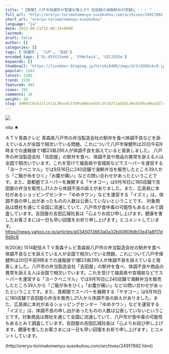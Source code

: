 ```yaml
---
title: "【衝撃】八戸市保健所が警鐘を鳴らす‼ 吉田屋の海鮮駅弁が問題に・・・ "
full_url: "http://oreryu-torimatomenyu-susokuhou.com/archives/24917892.html"
short_url: "oreryu-torimatomenyu-susokuhou"
language: "ja"
date: 2023-09-21T15:00:19+0900
lastmod: 
draft: false
author: []
categories: []
tags: ['保健所', '八戸', '吉田']
encoded_tags: ['5L-d5YGl5omA', '5YWr5oi4', '5ZCJ55Sw']
keywords: []
thumbnail: "https://livedoor.blogimg.jp/hiroki0405/imgs/d/3/d356c6c0.jpg"
popular: 1542
latest: 1205
trend: 1536
featured: 993
views: 292
comments: 38
weight: 18
slug: aHR0cC8vb3Jlcnl1LXRvcmltYXRvbWVueXUtc3Vzb2t1aG91LmNvbS9hcmNoaXZlcy8yNDkxNzg5Mi5odG1s
---
```


![](https://livedoor.blogimg.jp/hiroki0405/imgs/d/3/d356c6c0.jpg)

<div><p>nita ★ </p> ＡＴＶ青森テレビ 青森県八戸市の弁当製造会社の駅弁を食べ体調不良などを訴えている人が全国で相次いでいる問題。これについて八戸市保健所は20日午前9時までの速報値で1都23県295人が体調不良を訴えていると発表しました。 八戸市の弁当製造会社「吉田屋」の駅弁を食べ、体調不良や商品の異常を訴える人は全国で相次いでいます。これを受けて福島県や宮城県などでスーパーを運営する「ヨークベニマル」では9月16日に240店舗で海鮮弁当を販売したところ39人から「ご飯が糸をひく」「お腹が痛い」などの問い合わせがあったということです。また、首都圏でスーパーを展開する「ヤオコー」は9月16日に180店舗で吉田屋の弁当を販売し21人から体調不良の訴えがありました。また、広島県に本社があるショッピングセンター「ゆめタウン」などを運営する「イズミ」は、体調不良の申し出があったものの人数は公表していないということです。 対象商品は商社を通じて全国に流通していて、八戸市が食中毒の可能性もあるとみて調査しています。吉田屋の吉田広城社長は「心よりお詫び申し上げます。健康を害したお客さまには一日も早い回復をお祈り申し上げます」とコメントしています。 <a target='_blank' href='https//news.yahoo.co.jp/articles/a0345013663a0a32b00809db13e41a8f17d9d9c6'>https//news.yahoo.co.jp/articles/a0345013663a0a32b00809db13e41a8f17d9d9c6</a> <p>9/20(水) 1514配信ＡＴＶ青森テレビ青森県八戸市の弁当製造会社の駅弁を食べ体調不良などを訴えている人が全国で相次いでいる問題。これについて八戸市保健所は20日午前9時までの速報値で1都23県295人が体調不良を訴えていると発表しました。八戸市の弁当製造会社「吉田屋」の駅弁を食べ、体調不良や商品の異常を訴える人は全国で相次いでいます。これを受けて福島県や宮城県などでスーパーを運営する「ヨークベニマル」では9月16日に240店舗で海鮮弁当を販売したところ39人から「ご飯が糸をひく」「お腹が痛い」などの問い合わせがあったということです。また、首都圏でスーパーを展開する「ヤオコー」は9月16日に180店舗で吉田屋の弁当を販売し21人から体調不良の訴えがありました。また、広島県に本社があるショッピングセンター「ゆめタウン」などを運営する「イズミ」は、体調不良の申し出があったものの人数は公表していないということです。対象商品は商社を通じて全国に流通していて、八戸市が食中毒の可能性もあるとみて調査しています。吉田屋の吉田広城社長は「心よりお詫び申し上げます。健康を害したお客さまには一日も早い回復をお祈り申し上げます」とコメントしています。</p></div>

(http//oreryu-torimatomenyu-susokuhou.com/archives/24917892.html)
